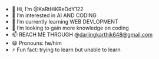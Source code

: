 - 👋 Hi, I’m @KaRtHiKReDdY122
- 👀 I’m interested in AI AND CODING
- 🌱 I’m currently learning WEB DEVLOPMENT
- 💞️ I’m looking to gain more knowledge on coding
- 📫 REACH ME THROUGH @darlingkarthik648@gmail.com
- 😄 Pronouns: he/him
- ⚡ Fun fact: trying to learn but unable to learn

<!---
KaRtHiKReDdY122/KaRtHiKReDdY122 is a ✨ special ✨ repository because its `README.md` (this file) appears on your GitHub profile.
You can click the Preview link to take a look at your changes.
--->
